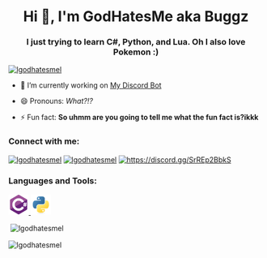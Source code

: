 <h1 align="center">Hi 👋, I'm GodHatesMe aka Buggz</h1>
<h3 align="center">I just trying to learn C#, Python, and Lua. Oh I also love Pokemon :)</h3>

<p align="left"> <a href="https://github.com/ryo-ma/github-profile-trophy"><img src="https://github-profile-trophy.vercel.app/?username=lgodhatesmel" alt="lgodhatesmel" /></a> </p>

- 🔭 I’m currently working on [My Discord Bot](https://github.com/lgodhatesmel/GHM-Discord-Bot-V2)

-  😄 Pronouns: *What?!?*
- ⚡ Fun fact: **So uhmm are you going to tell me what the fun fact is?ikkk**

<h3 align="left">Connect with me:</h3>
<p align="left">
<a href="https://twitter.com/lgodhatesmel" target="blank"><img align="center" src="https://raw.githubusercontent.com/rahuldkjain/github-profile-readme-generator/master/src/images/icons/Social/twitter.svg" alt="lgodhatesmel" height="30" width="40" /></a>
<a href="https://www.youtube.com/c/lgodhatesmel" target="blank"><img align="center" src="https://raw.githubusercontent.com/rahuldkjain/github-profile-readme-generator/master/src/images/icons/Social/youtube.svg" alt="lgodhatesmel" height="30" width="40" /></a>
<a href="https://discord.gg/https://discord.gg/SrREp2BbkS" target="blank"><img align="center" src="https://raw.githubusercontent.com/rahuldkjain/github-profile-readme-generator/master/src/images/icons/Social/discord.svg" alt="https://discord.gg/SrREp2BbkS" height="30" width="40" /></a>
</p>

<h3 align="left">Languages and Tools:</h3>
<p align="left"> <a href="https://www.w3schools.com/cs/" target="_blank" rel="noreferrer"> <img src="https://raw.githubusercontent.com/devicons/devicon/master/icons/csharp/csharp-original.svg" alt="csharp" width="40" height="40"/> </a> <a href="https://www.python.org" target="_blank" rel="noreferrer"> <img src="https://raw.githubusercontent.com/devicons/devicon/master/icons/python/python-original.svg" alt="python" width="40" height="40"/> </a> </p>

<p>&nbsp;<img align="center" src="https://github-readme-stats.vercel.app/api?username=lgodhatesmel&show_icons=true&locale=en" alt="lgodhatesmel" /></p>

<p><img align="center" src="https://github-readme-streak-stats.herokuapp.com/?user=lgodhatesmel&" alt="lgodhatesmel" /></p>
